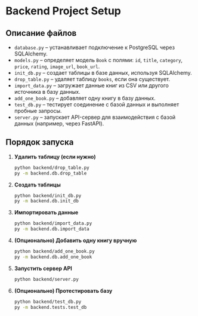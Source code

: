 # Backend Project Setup

## Описание файлов

- `database.py` – устанавливает подключение к PostgreSQL через SQLAlchemy.
- `models.py` – определяет модель `Book` с полями: `id`, `title`, `category`, `price`, `rating`, `image_url`, `book_url`.
- `init_db.py` – создает таблицы в базе данных, используя SQLAlchemy.
- `drop_table.py` – удаляет таблицу `books`, если она существует.
- `import_data.py` – загружает данные книг из CSV или другого источника в базу данных.
- `add_one_book.py` – добавляет одну книгу в базу данных.
- `test_db.py` – тестирует соединение с базой данных и выполняет пробные запросы.
- `server.py` – запускает API-сервер для взаимодействия с базой данных (например, через FastAPI).

## Порядок запуска

1. **Удалить таблицу (если нужно)**

   ```bash
   python backend/drop_table.py
   py -m backend.db.drop_table

   ```

2. **Создать таблицы**

   ```bash
   python backend/init_db.py
   py -m backend.db.init_db

   ```

3. **Импортировать данные**

   ```bash
   python backend/import_data.py
   py -m backend.db.import_data

   ```

4. **(Опционально) Добавить одну книгу вручную**

   ```bash
   python backend/add_one_book.py
   py -m backend.db.add_one_book
   ```

5. **Запустить сервер API**

   ```bash
   python backend/server.py
   ```

6. **(Опционально) Протестировать базу**

   ```bash
   python backend/test_db.py
   py -m backend.tests.test_db
   ```
